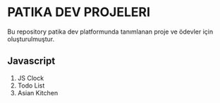 # PATIKA DEV PROJELERI
Bu repository patika dev platformunda tanımlanan proje ve ödevler için oluşturulmuştur.

## Javascript
1. JS Clock
2. Todo List
3. Asian Kitchen